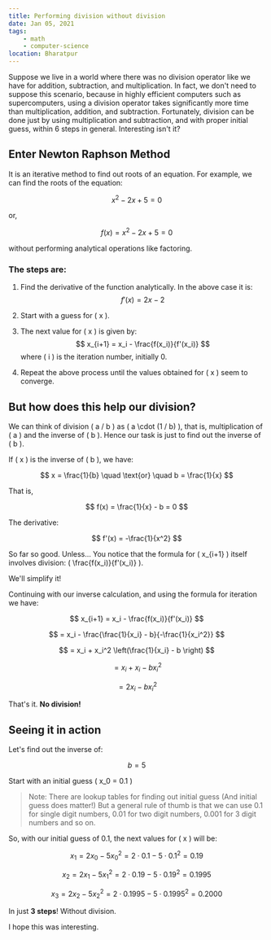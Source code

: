 ```yaml
---
title: Performing division without division
date: Jan 05, 2021
tags:
    - math
    - computer-science
location: Bharatpur
---
```


Suppose we live in a world where there was no division operator like we have for addition, subtraction, and multiplication. In fact, we don't need to suppose this scenario, because in highly efficient computers such as supercomputers, using a division operator takes significantly more time than multiplication, addition, and subtraction. Fortunately, division can be done just by using multiplication and subtraction, and with proper initial guess, within 6 steps in general. Interesting isn't it?


## Enter Newton Raphson Method

It is an iterative method to find out roots of an equation. For example, we can find the roots of the equation:

$$
x^2 - 2x + 5 = 0
$$

or,

$$
f(x) = x^2 - 2x + 5 = 0
$$

without performing analytical operations like factoring.

### The steps are:

1. Find the derivative of the function analytically. In the above case it is:
  $$
  f'(x) = 2x - 2
  $$

2. Start with a guess for \( x \).
3. The next value for \( x \) is given by:
  $$
  x_{i+1} = x_i - \frac{f(x_i)}{f'(x_i)}
  $$
  where \( i \) is the iteration number, initially 0.
4. Repeat the above process until the values obtained for \( x \) seem to converge.


## But how does this help our division?

We can think of division \( a / b \) as \( a \cdot (1 / b) \), that is, multiplication of \( a \) and the inverse of \( b \). Hence our task is just to find out the inverse of \( b \).

If \( x \) is the inverse of \( b \), we have:

$$
x = \frac{1}{b} \quad \text{or} \quad b = \frac{1}{x}
$$

That is,

$$
f(x) = \frac{1}{x} - b = 0
$$

The derivative:

$$
f'(x) = -\frac{1}{x^2}
$$

So far so good. Unless… You notice that the formula for \( x_{i+1} \) itself involves division: \( \frac{f(x_i)}{f'(x_i)} \).

We'll simplify it!

Continuing with our inverse calculation, and using the formula for iteration we have:

$$
x_{i+1} = x_i - \frac{f(x_i)}{f'(x_i)}
$$

$$
= x_i - \frac{\frac{1}{x_i} - b}{-\frac{1}{x_i^2}}
$$

$$
= x_i + x_i^2 \left(\frac{1}{x_i} - b \right)
$$

$$
= x_i + x_i - b x_i^2
$$

$$
= 2x_i - b x_i^2
$$

That's it. **No division!**


## Seeing it in action

Let's find out the inverse of:

$$
b = 5
$$

Start with an initial guess \( x_0 = 0.1 \)

> Note: There are lookup tables for finding out initial guess (And initial guess does matter!) But a general rule of thumb is that we can use 0.1 for single digit numbers, 0.01 for two digit numbers, 0.001 for 3 digit numbers and so on.

So, with our initial guess of 0.1, the next values for \( x \) will be:

$$
x_1 = 2x_0 - 5x_0^2 = 2 \cdot 0.1 - 5 \cdot 0.1^2 = 0.19
$$

$$
x_2 = 2x_1 - 5x_1^2 = 2 \cdot 0.19 - 5 \cdot 0.19^2 = 0.1995
$$

$$
x_3 = 2x_2 - 5x_2^2 = 2 \cdot 0.1995 - 5 \cdot 0.1995^2 = 0.2000
$$

In just **3 steps**! Without division.


I hope this was interesting.

